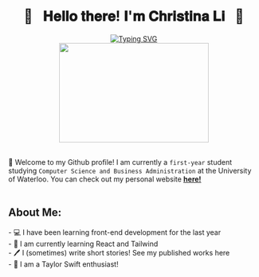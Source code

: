 <div align="center">
<h1> 🌸 &nbsp 𝐇𝐞𝐥𝐥𝐨 𝐭𝐡𝐞𝐫𝐞! 𝐈'𝐦 𝐂𝐡𝐫𝐢𝐬𝐭𝐢𝐧𝐚 𝐋𝐢 &nbsp 🌸</h1>
</div>


<div align="center" width="50">
<a href="https://git.io/typing-svg"><img src="https://readme-typing-svg.demolab.com?font=Playfair&pause=1000&color=3B2D62&center=true&width=435&lines=CS%2FBBA+student+at+uWaterloo+;Aspiring+front-end+developer" alt="Typing SVG" /></a>
  <br> 
  <img src="https://media.tenor.com/ubkgsEHmfe4AAAAC/anime-aesthetic.gif" width="300" height="200">
</div><br>

<div align="left">

👋 Welcome to my Github profile! I am currently a `first-year` student studying `Computer Science and Business Administration` at the University of Waterloo. You can check out my personal website <a href="https://christinaly19.github.io/Personal_Website_/"><u><b>here!</b></u></a><br><br>
  
  <h2> About Me: </h2>
  <p>
- 💻 I have been learning front-end development for the last year
    <br>
- 🌱 I am currently learning React and Tailwind 
        <br>
- 🖊️ I (sometimes) write short stories! See my published works here 
        <br>
- 🎵 I am a Taylor Swift enthusiast! 
        <br>
      </p>

  
